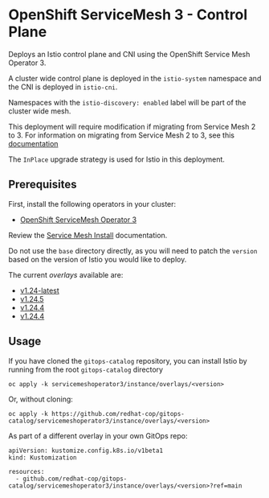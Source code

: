 # OpenShift ServiceMesh 3 - Control Plane

Deploys an Istio control plane and CNI using the OpenShift Service Mesh Operator 3.

A cluster wide control plane is deployed in the `istio-system` namespace and the CNI is deployed in `istio-cni`.

Namespaces with the `istio-discovery: enabled` label will be part of the cluster wide mesh.

This deployment will require modification if migrating from Service Mesh 2 to 3. For information on migrating from Service Mesh 2 to 3, see this [documentation](https://docs.redhat.com/en/documentation/red_hat_openshift_service_mesh/3.0/html/migrating_from_service_mesh_2_to_service_mesh_3)

The `InPlace` upgrade strategy is used for Istio in this deployment.

## Prerequisites

First, install the following operators in your cluster:

- [OpenShift ServiceMesh Operator 3](../operator)

Review the [Service Mesh Install](https://docs.redhat.com/en/documentation/red_hat_openshift_service_mesh/3.0/html/installing/index) documentation.

Do not use the `base` directory directly, as you will need to patch the `version` based on the version of Istio you would like to deploy.

The current *overlays* available are:
* [v1.24-latest](overlays/v1.24-latest)
* [v1.24.5](overlays/v1.24.5)
* [v1.24.4](overlays/v1.24.4)
* [v1.24.4](overlays/v1.24.3)

## Usage

If you have cloned the `gitops-catalog` repository, you can install Istio by running from the root `gitops-catalog` directory

```
oc apply -k servicemeshoperator3/instance/overlays/<version>
```

Or, without cloning:

```
oc apply -k https://github.com/redhat-cop/gitops-catalog/servicemeshoperator3/instance/overlays/<version>
```

As part of a different overlay in your own GitOps repo:

```
apiVersion: kustomize.config.k8s.io/v1beta1
kind: Kustomization

resources:
  - github.com/redhat-cop/gitops-catalog/servicemeshoperator3/instance/overlays/<version>?ref=main
```
